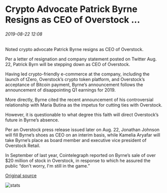 # Crypto Advocate Patrick Byrne Resigns as CEO of Overstock ...

###### 2019-08-22 12:08

Noted crypto advocate Patrick Byrne resigns as CEO of Overstock.

Per a letter of resignation and company statement posted on Twitter Aug. 22, Patrick Byrn will be stepping down as CEO of Overstock.

Having led crypto-friendly e-commerce at the company, including the launch of tZero, Overstock’s crypto token platform, and Overstock’s acceptance of Bitcoin payment, Byrne’s announcement follows the announcement of disappointing Q1 earnings for 2019.

More directly, Byrne cited the recent announcement of his controversial relationship with Maria Butina as the impetus for cutting ties with Overstock.

However, it is questionable to what degree this faith will direct Overstock’s future in Byrne’s absence.

Per an Overstock press release issued later on Aug. 22, Jonathan Johnson will fill Byrne’s shoes as CEO on an interim basis, while Kamelia Aryafar will take Byrne’s place as board member and executive vice president of Overstock Retail.

In September of last year, Cointelegraph reported on Byrne’s sale of over $20 million of stock in Overstock, in response to which he assured the public “don't worry, I'm still in the game.”

[Original source](https://cointelegraph.com/news/crypto-advocate-patrick-byrne-resigns-as-ceo-of-overstock)

![stats](https://c.statcounter.com/11760860/0/a89fa40b/1/ "stats")
